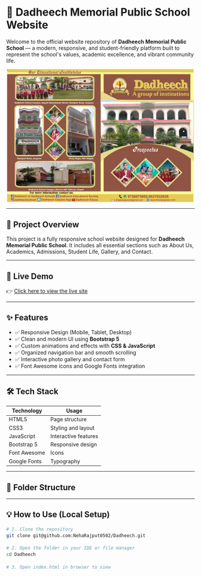 # 🏫 Dadheech Memorial Public School Website

Welcome to the official website repository of **Dadheech Memorial Public School** — a modern, responsive, and student-friendly platform built to represent the school's values, academic excellence, and vibrant community life.

<!-- Markdown image syntax -->
<!-- ![Dadheech Prospectus](./Dadheech%20Prospectus.jpeg) -->

<!-- Use this instead -->
<p align="center">
  <img src="./Dadheech%20Prospectus.jpeg" alt="Dadheech Prospectus" width="500" />
</p>




---

## 📌 Project Overview

This project is a fully responsive school website designed for **Dadheech Memorial Public School**. It includes all essential sections such as About Us, Academics, Admissions, Student Life, Gallery, and Contact.

---

## 🚀 Live Demo

👉 [Click here to view the live site](https://your-deployed-site-url)

---

## ✨ Features

- ✅ Responsive Design (Mobile, Tablet, Desktop)
- ✅ Clean and modern UI using **Bootstrap 5**
- ✅ Custom animations and effects with **CSS & JavaScript**
- ✅ Organized navigation bar and smooth scrolling
- ✅ Interactive photo gallery and contact form
- ✅ Font Awesome icons and Google Fonts integration

---

## 🛠️ Tech Stack

| Technology | Usage |
|-----------|-------|
| HTML5     | Page structure |
| CSS3      | Styling and layout |
| JavaScript | Interactive features |
| Bootstrap 5 | Responsive design |
| Font Awesome | Icons |
| Google Fonts | Typography |

---

## 📂 Folder Structure

---

## 💡 How to Use (Local Setup)

```bash
# 1. Clone the repository
git clone git@github.com:NehaRajput0502/Dadheech.git

# 2. Open the folder in your IDE or file manager
cd Dadheech

# 3. Open index.html in browser to view


